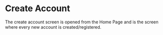 # Create Account

The create account screen is opened from the Home Page and is the screen where every new account is created/registered.

